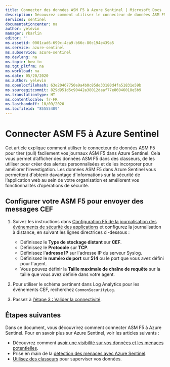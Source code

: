 ```yaml
---
title: Connecter des données ASM F5 à Azure Sentinel | Microsoft Docs
description: Découvrez comment utiliser le connecteur de données ASM F5 pour tirer vos journaux ASM F5 dans Azure Sentinel. Affichez les données de l’affichage ASM F5 dans des classeurs, créez des alertes et améliorez l’investigation.
services: sentinel
documentationcenter: na
author: yelevin
manager: rkarlin
editor: ''
ms.assetid: 0001cad6-699c-4ca9-b66c-80c194e439a5
ms.service: azure-sentinel
ms.subservice: azure-sentinel
ms.devlang: na
ms.topic: how-to
ms.tgt_pltfrm: na
ms.workload: na
ms.date: 05/20/2020
ms.author: yelevin
ms.openlocfilehash: 63e20467750e9a4b0c85de33180d4fa51831e59b
ms.sourcegitcommit: 829d951d5c90442a38012daaf77e86046018e5b9
ms.translationtype: HT
ms.contentlocale: fr-FR
ms.lasthandoff: 10/09/2020
ms.locfileid: "85555409"
---
```

# <a name="connect-f5-asm-to-azure-sentinel"></a>Connecter ASM F5 à Azure Sentinel

Cet article explique comment utiliser le connecteur de données ASM F5 pour tirer (pull) facilement vos journaux ASM F5 dans Azure Sentinel. Cela vous permet d’afficher des données ASM F5 dans des classeurs, de les utiliser pour créer des alertes personnalisées et de les incorporer pour améliorer l’investigation. Les données ASM F5 dans Azure Sentinel vous permettent d'obtenir davantage d'informations sur la sécurité de l’application web au sein de votre organisation et améliorent vos fonctionnalités d’opérations de sécurité. 

## <a name="configure-your-f5-asm-to-send-cef-messages"></a>Configurer votre ASM F5 pour envoyer des messages CEF

1. Suivez les instructions dans [Configuration F5 de la journalisation des événements de sécurité des applications](https://techdocs.f5.com/kb/en-us/products/big-ip_asm/manuals/product/asm-implementations-11-5-0/12.html) et configurez la journalisation à distance, en suivant les lignes directrices ci-dessous :
   - Définissez le **Type de stockage distant** sur **CEF**.
   - Définissez le **Protocole** sur **TCP**.
   - Définissez l'**adresse IP** sur l'adresse IP du serveur Syslog.
   - Définissez le **numéro de port** sur **514** ou le port que vous avez défini pour l'agent.
   - Vous pouvez définir la **Taille maximale de chaîne de requête** sur la taille que vous avez définie dans votre agent.

1. Pour utiliser le schéma pertinent dans Log Analytics pour les événements CEF, recherchez `CommonSecurityLog`.

1. Passez à [l’étape 3 : Valider la connectivité](connect-cef-verify.md).


## <a name="next-steps"></a>Étapes suivantes
Dans ce document, vous découvrirez comment connecter ASM F5 à Azure Sentinel. Pour en savoir plus sur Azure Sentinel, voir les articles suivants :
- Découvrez comment [avoir une visibilité sur vos données et les menaces potentielles](quickstart-get-visibility.md).
- Prise en main de la [détection des menaces avec Azure Sentinel](tutorial-detect-threats.md).
- [Utilisez des classeurs](tutorial-monitor-your-data.md) pour superviser vos données.


